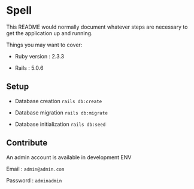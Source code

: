 # Spell

This README would normally document whatever steps are necessary to get the
application up and running.

Things you may want to cover:

* Ruby version : 2.3.3

* Rails : 5.0.6



## Setup

* Database creation 
`rails db:create`

* Database migration
`rails db:migrate`

* Database initialization
`rails db:seed`

## Contribute 

An admin account is available in development ENV

Email : 
`admin@admin.com`

Password : 
`adminadmin`